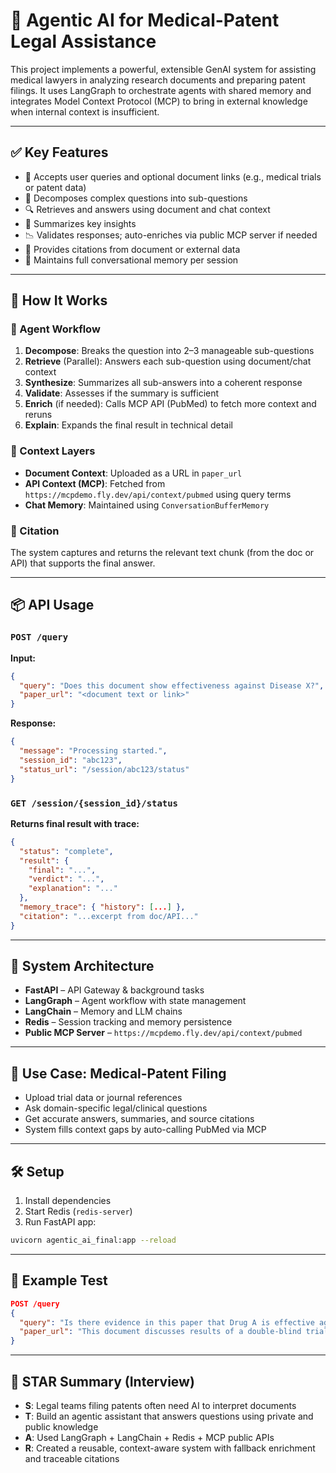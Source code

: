 # 🧠 Agentic AI for Medical-Patent Legal Assistance

This project implements a powerful, extensible GenAI system for assisting medical lawyers in analyzing research documents and preparing patent filings. It uses LangGraph to orchestrate agents with shared memory and integrates Model Context Protocol (MCP) to bring in external knowledge when internal context is insufficient.

---

## ✅ Key Features

* 📄 Accepts user queries and optional document links (e.g., medical trials or patent data)
* 🤖 Decomposes complex questions into sub-questions
* 🔍 Retrieves and answers using document and chat context
* 🧠 Summarizes key insights
* 📉 Validates responses; auto-enriches via public MCP server if needed
* 📎 Provides citations from document or external data
* 💬 Maintains full conversational memory per session

---

## 🚀 How It Works

### 🧩 Agent Workflow

1. **Decompose**: Breaks the question into 2–3 manageable sub-questions
2. **Retrieve** (Parallel): Answers each sub-question using document/chat context
3. **Synthesize**: Summarizes all sub-answers into a coherent response
4. **Validate**: Assesses if the summary is sufficient
5. **Enrich** (if needed): Calls MCP API (PubMed) to fetch more context and reruns
6. **Explain**: Expands the final result in technical detail

### 🧠 Context Layers

* **Document Context**: Uploaded as a URL in `paper_url`
* **API Context (MCP)**: Fetched from `https://mcpdemo.fly.dev/api/context/pubmed` using query terms
* **Chat Memory**: Maintained using `ConversationBufferMemory`

### 🧠 Citation

The system captures and returns the relevant text chunk (from the doc or API) that supports the final answer.

---

## 📦 API Usage

### `POST /query`

**Input:**

```json
{
  "query": "Does this document show effectiveness against Disease X?",
  "paper_url": "<document text or link>"
}
```

**Response:**

```json
{
  "message": "Processing started.",
  "session_id": "abc123",
  "status_url": "/session/abc123/status"
}
```

### `GET /session/{session_id}/status`

**Returns final result with trace:**

```json
{
  "status": "complete",
  "result": {
    "final": "...",
    "verdict": "...",
    "explanation": "..."
  },
  "memory_trace": { "history": [...] },
  "citation": "...excerpt from doc/API..."
}
```

---

## 🧱 System Architecture

* **FastAPI** – API Gateway & background tasks
* **LangGraph** – Agent workflow with state management
* **LangChain** – Memory and LLM chains
* **Redis** – Session tracking and memory persistence
* **Public MCP Server** – `https://mcpdemo.fly.dev/api/context/pubmed`

---

## 🎯 Use Case: Medical-Patent Filing

* Upload trial data or journal references
* Ask domain-specific legal/clinical questions
* Get accurate answers, summaries, and source citations
* System fills context gaps by auto-calling PubMed via MCP

---

## 🛠 Setup

1. Install dependencies
2. Start Redis (`redis-server`)
3. Run FastAPI app:

```bash
uvicorn agentic_ai_final:app --reload
```

---

## 🧪 Example Test

```json
POST /query
{
  "query": "Is there evidence in this paper that Drug A is effective against Disease B?",
  "paper_url": "This document discusses results of a double-blind trial..."
}
```

---

## 🧠 STAR Summary (Interview)

* **S**: Legal teams filing patents often need AI to interpret documents
* **T**: Build an agentic assistant that answers questions using private and public knowledge
* **A**: Used LangGraph + LangChain + Redis + MCP public APIs
* **R**: Created a reusable, context-aware system with fallback enrichment and traceable citations
